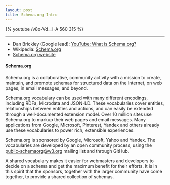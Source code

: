 ```yaml
---
layout: post
title: Schema.org Intro
---
```



{% youtube /v8o-Vd__I-A 560 315 %}


---

* Dan Brickley (Google lead): [YouTube: What is Schema.org?](https://www.youtube.com/embed/_-6mhdjE1XE)
* Wikipedia: [Schema.org](https://en.wikipedia.org/wiki/Schema.org)
* [Schema.org website](https://schema.org/)

#### Schema.org
Schema.org is a collaborative, community activity with a mission to create, maintain, and promote schemas for structured data on the Internet, on web pages, in email messages, and beyond.

Schema.org vocabulary can be used with many different encodings, including RDFa, Microdata and JSON-LD. These vocabularies cover entities, relationships between entities and actions, and can easily be extended through a well-documented extension model. Over 10 million sites use Schema.org to markup their web pages and email messages. Many applications from Google, Microsoft, Pinterest, Yandex and others already use these vocabularies to power rich, extensible experiences.

Schema.org is sponsored by Google, Microsoft, Yahoo and Yandex. The vocabularies are developed by an open community process, using the public-schemaorg@w3.org mailing list and through GitHub.

A shared vocabulary makes it easier for webmasters and developers to decide on a schema and get the maximum benefit for their efforts. It is in this spirit that the sponsors, together with the larger community have come together, to provide a shared collection of schemas. 
